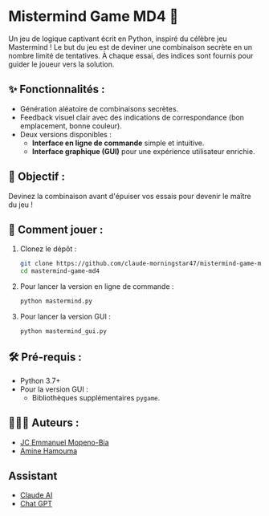 # Mistermind Game MD4 🧩

Un jeu de logique captivant écrit en Python, inspiré du célèbre jeu Mastermind ! Le but du jeu est de deviner une combinaison secrète en un nombre limité de tentatives. À chaque essai, des indices sont fournis pour guider le joueur vers la solution.

## ✨ Fonctionnalités :

- Génération aléatoire de combinaisons secrètes.
- Feedback visuel clair avec des indications de correspondance (bon emplacement, bonne couleur).
- Deux versions disponibles :
  - **Interface en ligne de commande** simple et intuitive.
  - **Interface graphique (GUI)** pour une expérience utilisateur enrichie.

## 🎯 Objectif :

Devinez la combinaison avant d'épuiser vos essais pour devenir le maître du jeu !

## 🚀 Comment jouer :

1. Clonez le dépôt :
   ```bash
   git clone https://github.com/claude-morningstar47/mistermind-game-md4.git
   cd mastermind-game-md4
   ```
2. Pour lancer la version en ligne de commande :
   ```bash
   python mastermind.py
   ```
3. Pour lancer la version GUI :
   ```bash
   python mastermind_gui.py
   ```

## 🛠️ Pré-requis :

- Python 3.7+
- Pour la version GUI :
  - Bibliothèques supplémentaires `pygame`.

## 👨‍👩‍👦 Auteurs :

- [JC Emmanuel Mopeno-Bia](https://github.com/claude-morningstar47)
- [Amine Hamouma](https://github.com/HamoumaAmine)

## Assistant

- [Claude AI](https://claude.ai/)
- [Chat GPT](https://chatgpt.com/)

